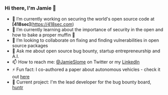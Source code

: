 ### Hi there, I'm Jamie 👋

- 🔭 I’m currently working on securing the world's open source code at **[418sec]**(https://418sec.com)
- 🌱 I’m currently learning about the importance of security in the open and how to bake a proper muffin 🧁
- 👯 I’m looking to collaborate on fixing and finding vulnerabilities in open source packages
- 💬 Ask me about open source bug bounty, startup entrepreneurship and A.I.
- 📫 How to reach me: [@JamieSlome](https://twitter.com/JamieSlome) on Twitter or my [LinkedIn](https://www.linkedin.com/in/jamie-izak-slome/)
- ⚡ Fun fact: I co-authored a paper about autonomous vehicles - check it out [here](https://ieeexplore.ieee.org/document/8801987)
- 🐞 Current project: I'm the lead developer for the bug bounty board, [huntr](https://huntr.dev)

